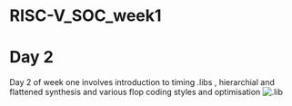 # RISC-V_SOC_week1
# Day 2
Day 2 of week one involves introduction to timing .libs , hierarchial and flattened synthesis and various flop coding styles and optimisation
![.lib](Day2/.jpg)
